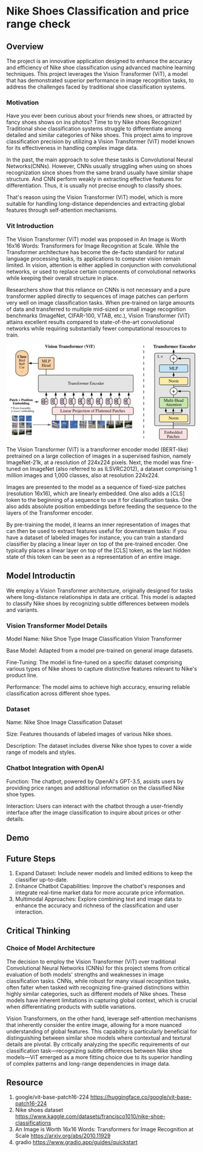 # Nike Shoes Classification and price range check

## Overview

The project is an innovative application designed to enhance the accuracy and efficiency of Nike shoe classification using advanced machine learning techniques. This project leverages the Vision Transformer (ViT), a model that has demonstrated superior performance in image recognition tasks, to address the challenges faced by traditional shoe classification systems.

### Motivation 
Have you ever been curious about your friends new shoes, or attracted by fancy shoes shows on ins photos? Time to try Nike shoes Recognizer! Traditional shoe classification systems struggle to differentiate among detailed and similar categories of Nike shoes. This project aims to improve classification precision by utilizing a Vision Transformer (ViT) model known for its effectiveness in handling complex image data.

In the past, the main approach to solve these tasks is Convolutional Neural Networks(CNNs). However, CNNs usually struggling when using on shoes recognization since shoes from the same brand usually have similar shape structure. And CNN perform weakly in extracting effective features for differentiation. Thus, it is usually not precise enough to classify shoes.

That's reason using the Vision Transformer (ViT) model, which is more suitable for handling long-distance dependencies and extracting global features through self-attention mechanisms.

### Vit Introduction
The Vision Transformer (ViT) model was proposed in An Image is Worth 16x16 Words: Transformers for Image Recognition at Scale. While the Transformer architecture has become the de-facto standard for natural language processing tasks, its applications to computer vision remain limited. In vision, attention is either applied in conjunction with convolutional networks, or used to replace certain components of convolutional networks while keeping their overall structure in place. 

Researchers show that this reliance on CNNs is not necessary and a pure transformer applied directly to sequences of image patches can perform very well on image classification tasks. When pre-trained on large amounts of data and transferred to multiple mid-sized or small image recognition benchmarks (ImageNet, CIFAR-100, VTAB, etc.), Vision Transformer (ViT) attains excellent results compared to state-of-the-art convolutional networks while requiring substantially fewer computational resources to train.

![alt text](vit.png)


The Vision Transformer (ViT) is a transformer encoder model (BERT-like) pretrained on a large collection of images in a supervised fashion, namely ImageNet-21k, at a resolution of 224x224 pixels. Next, the model was fine-tuned on ImageNet (also referred to as ILSVRC2012), a dataset comprising 1 million images and 1,000 classes, also at resolution 224x224.

Images are presented to the model as a sequence of fixed-size patches (resolution 16x16), which are linearly embedded. One also adds a [CLS] token to the beginning of a sequence to use it for classification tasks. One also adds absolute position embeddings before feeding the sequence to the layers of the Transformer encoder.

By pre-training the model, it learns an inner representation of images that can then be used to extract features useful for downstream tasks: if you have a dataset of labeled images for instance, you can train a standard classifier by placing a linear layer on top of the pre-trained encoder. One typically places a linear layer on top of the [CLS] token, as the last hidden state of this token can be seen as a representation of an entire image.

## Model Introductin
We employ a Vision Transformer architecture, originally designed for tasks where long-distance relationships in data are critical. This model is adapted to classify Nike shoes by recognizing subtle differences between models and variants.

### Vision Transformer Model Details

Model Name: Nike Shoe Type Image Classification Vision Transformer

Base Model: Adapted from a model pre-trained on general image datasets.

Fine-Tuning: The model is fine-tuned on a specific dataset comprising various types of Nike shoes to capture distinctive features relevant to Nike's product line.

Performance: The model aims to achieve high accuracy, ensuring reliable classification across different shoe types.


### Dataset
Name: Nike Shoe Image Classification Dataset

Size: Features thousands of labeled images of various Nike shoes.

Description: The dataset includes diverse Nike shoe types to cover a wide range of models and styles.

### Chatbot Integration with OpenAI
Function: The chatbot, powered by OpenAI's GPT-3.5, assists users by providing price ranges and additional information on the classified Nike shoe types.

Interaction: Users can interact with the chatbot through a user-friendly interface after the image classification to inquire about prices or other details.


## Demo

## Future Steps
1. Expand Dataset: Include newer models and limited editions to keep the classifier up-to-date.
2. Enhance Chatbot Capabilities: Improve the chatbot's responses and integrate real-time market data for more accurate price information.
3. Multimodal Approaches: Explore combining text and image data to enhance the accuracy and richness of the classification and user interaction.


## Critical Thinking

### Choice of Model Architecture
The decision to employ the Vision Transformer (ViT) over traditional Convolutional Neural Networks (CNNs) for this project stems from critical evaluation of both models' strengths and weaknesses in image classification tasks. CNNs, while robust for many visual recognition tasks, often falter when tasked with recognizing fine-grained distinctions within highly similar categories, such as different models of Nike shoes. These models have inherent limitations in capturing global context, which is crucial when differentiating products with subtle variations.

Vision Transformers, on the other hand, leverage self-attention mechanisms that inherently consider the entire image, allowing for a more nuanced understanding of global features. This capability is particularly beneficial for distinguishing between similar shoe models where contextual and textural details are pivotal. By critically analyzing the specific requirements of our classification task—recognizing subtle differences between Nike shoe models—ViT emerged as a more fitting choice due to its superior handling of complex patterns and long-range dependencies in image data.

## Resource
1. google/vit-base-patch16-224 https://huggingface.co/google/vit-base-patch16-224
2. Nike shoes dataset https://www.kaggle.com/datasets/francisco1010/nike-shoe-classifications
3. An Image is Worth 16x16 Words: Transformers for Image Recognition at Scale https://arxiv.org/abs/2010.11929
4. gradio https://www.gradio.app/guides/quickstart
